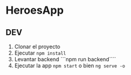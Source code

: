 # HeroesApp

## DEV

1. Clonar el proyecto
2. Ejecutar ```npm install```
3. Levantar backend ```npm run backend````
4. Ejecutar la app ```npm start``` o bien ```ng serve -o```
